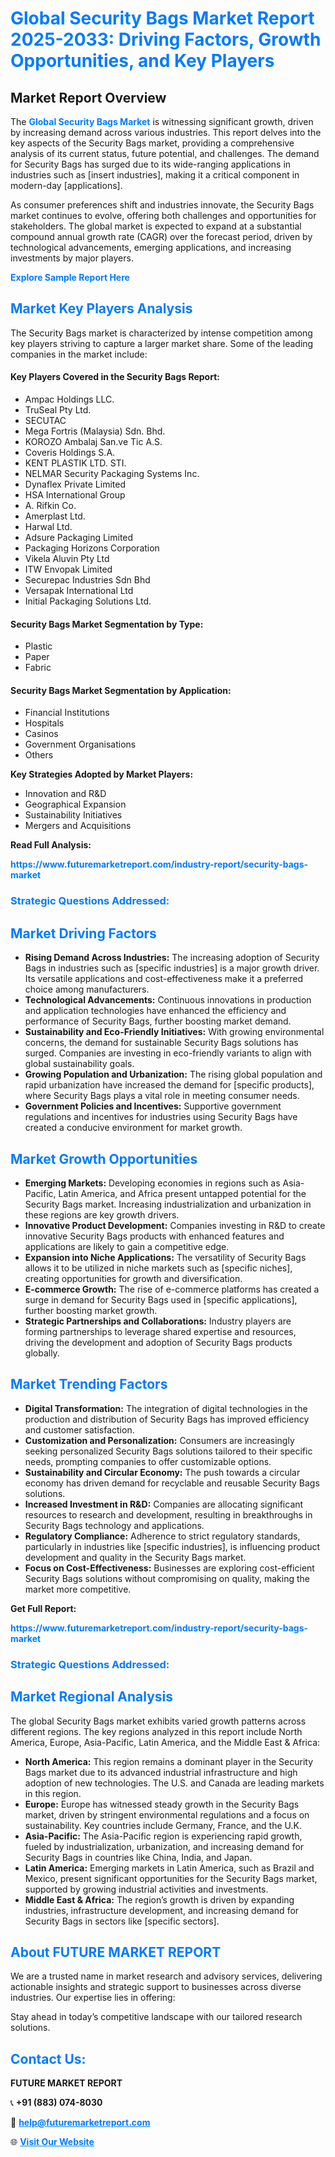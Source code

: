 <h1 style="color: #007BFF;">Global Security Bags Market Report 2025-2033: Driving Factors, Growth Opportunities, and Key Players</h1>

<section id="overview">
<h2>Market Report Overview</h2>
<p>The <a href="https://www.futuremarketreport.com/industry-report/security-bags-market" style="color: #007BFF; text-decoration: none;"><strong>Global Security Bags Market</strong></a> is witnessing significant growth, driven by increasing demand across various industries. This report delves into the key aspects of the Security Bags market, providing a comprehensive analysis of its current status, future potential, and challenges. The demand for Security Bags has surged due to its wide-ranging applications in industries such as [insert industries], making it a critical component in modern-day [applications].</p>
<p>As consumer preferences shift and industries innovate, the Security Bags market continues to evolve, offering both challenges and opportunities for stakeholders. The global market is expected to expand at a substantial compound annual growth rate (CAGR) over the forecast period, driven by technological advancements, emerging applications, and increasing investments by major players.</p>
</section>

<section id="overview">
<p><a href="https://www.futuremarketreport.com/request-sample/reportId=114945" style="color: #007BFF; text-decoration: none;"><strong>Explore Sample Report Here</strong></a></p>
</section>

<section id="key-players">
<h2 style="color: #007BFF;">Market Key Players Analysis</h2>
<p>The Security Bags market is characterized by intense competition among key players striving to capture a larger market share. Some of the leading companies in the market include:</p>
<h4>Key Players Covered in the Security Bags Report:</h4>
<ul><li>Ampac Holdings LLC.</li><li>TruSeal Pty Ltd.</li><li>SECUTAC</li><li>Mega Fortris (Malaysia) Sdn. Bhd.</li><li>KOROZO Ambalaj San.ve Tic A.S.</li><li>Coveris Holdings S.A.</li><li>KENT PLASTIK LTD. STI.</li><li>NELMAR Security Packaging Systems Inc.</li><li>Dynaflex Private Limited</li><li>HSA International Group</li><li>A. Rifkin Co.</li><li>Amerplast Ltd.</li><li>Harwal Ltd.</li><li>Adsure Packaging Limited</li><li>Packaging Horizons Corporation</li><li>Vikela Aluvin Pty Ltd</li><li>ITW Envopak Limited</li><li>Securepac Industries Sdn Bhd</li><li>Versapak International Ltd</li><li>Initial Packaging Solutions Ltd.</li></ul>
<h4>Security Bags Market Segmentation by Type:</h4>
<ul><li>Plastic</li><li>Paper</li><li>Fabric</li></ul>

<h4>Security Bags Market Segmentation by Application:</h4>
<ul><li>Financial Institutions</li><li>Hospitals</li><li>Casinos</li><li>Government Organisations</li><li>Others</li></ul>
<p><strong>Key Strategies Adopted by Market Players:</strong></p>
<ul>
<li>Innovation and R&D</li>
<li>Geographical Expansion</li>
<li>Sustainability Initiatives</li>
<li>Mergers and Acquisitions</li>
</ul>
</section>

<section>
<p><strong>Read Full Analysis: </strong></p><a href="https://www.futuremarketreport.com/industry-report/security-bags-market" style="color: #007BFF; text-decoration: none;"><strong>https://www.futuremarketreport.com/industry-report/security-bags-market</strong></a>
<h3 style="color: #007BFF;">Strategic Questions Addressed:</h3>
</section>

<section id="driving-factors">
<h2 style="color: #007BFF;">Market Driving Factors</h2>
<ul>
<li><strong>Rising Demand Across Industries:</strong> The increasing adoption of Security Bags in industries such as [specific industries] is a major growth driver. Its versatile applications and cost-effectiveness make it a preferred choice among manufacturers.</li>
<li><strong>Technological Advancements:</strong> Continuous innovations in production and application technologies have enhanced the efficiency and performance of Security Bags, further boosting market demand.</li>
<li><strong>Sustainability and Eco-Friendly Initiatives:</strong> With growing environmental concerns, the demand for sustainable Security Bags solutions has surged. Companies are investing in eco-friendly variants to align with global sustainability goals.</li>
<li><strong>Growing Population and Urbanization:</strong> The rising global population and rapid urbanization have increased the demand for [specific products], where Security Bags plays a vital role in meeting consumer needs.</li>
<li><strong>Government Policies and Incentives:</strong> Supportive government regulations and incentives for industries using Security Bags have created a conducive environment for market growth.</li>
</ul>
</section>

<section id="growth-opportunities">
<h2 style="color: #007BFF;">Market Growth Opportunities</h2>
<ul>
<li><strong>Emerging Markets:</strong> Developing economies in regions such as Asia-Pacific, Latin America, and Africa present untapped potential for the Security Bags market. Increasing industrialization and urbanization in these regions are key growth drivers.</li>
<li><strong>Innovative Product Development:</strong> Companies investing in R&D to create innovative Security Bags products with enhanced features and applications are likely to gain a competitive edge.</li>
<li><strong>Expansion into Niche Applications:</strong> The versatility of Security Bags allows it to be utilized in niche markets such as [specific niches], creating opportunities for growth and diversification.</li>
<li><strong>E-commerce Growth:</strong> The rise of e-commerce platforms has created a surge in demand for Security Bags used in [specific applications], further boosting market growth.</li>
<li><strong>Strategic Partnerships and Collaborations:</strong> Industry players are forming partnerships to leverage shared expertise and resources, driving the development and adoption of Security Bags products globally.</li>
</ul>
</section>

<section id="trending-factors">
<h2 style="color: #007BFF;">Market Trending Factors</h2>
<ul>
<li><strong>Digital Transformation:</strong> The integration of digital technologies in the production and distribution of Security Bags has improved efficiency and customer satisfaction.</li>
<li><strong>Customization and Personalization:</strong> Consumers are increasingly seeking personalized Security Bags solutions tailored to their specific needs, prompting companies to offer customizable options.</li>
<li><strong>Sustainability and Circular Economy:</strong> The push towards a circular economy has driven demand for recyclable and reusable Security Bags solutions.</li>
<li><strong>Increased Investment in R&D:</strong> Companies are allocating significant resources to research and development, resulting in breakthroughs in Security Bags technology and applications.</li>
<li><strong>Regulatory Compliance:</strong> Adherence to strict regulatory standards, particularly in industries like [specific industries], is influencing product development and quality in the Security Bags market.</li>
<li><strong>Focus on Cost-Effectiveness:</strong> Businesses are exploring cost-efficient Security Bags solutions without compromising on quality, making the market more competitive.</li>
</ul>
</section>

<section>
<p><strong>Get Full Report: </strong></p><a href="https://www.futuremarketreport.com/industry-report/security-bags-market" style="color: #007BFF; text-decoration: none;"><strong>https://www.futuremarketreport.com/industry-report/security-bags-market</strong></a>
<h3 style="color: #007BFF;">Strategic Questions Addressed:</h3>
</section>


<section id="regional-analysis">
<h2 style="color: #007BFF;">Market Regional Analysis</h2>
<p>The global Security Bags market exhibits varied growth patterns across different regions. The key regions analyzed in this report include North America, Europe, Asia-Pacific, Latin America, and the Middle East & Africa:</p>
<ul>
<li><strong>North America:</strong> This region remains a dominant player in the Security Bags market due to its advanced industrial infrastructure and high adoption of new technologies. The U.S. and Canada are leading markets in this region.</li>
<li><strong>Europe:</strong> Europe has witnessed steady growth in the Security Bags market, driven by stringent environmental regulations and a focus on sustainability. Key countries include Germany, France, and the U.K.</li>
<li><strong>Asia-Pacific:</strong> The Asia-Pacific region is experiencing rapid growth, fueled by industrialization, urbanization, and increasing demand for Security Bags in countries like China, India, and Japan.</li>
<li><strong>Latin America:</strong> Emerging markets in Latin America, such as Brazil and Mexico, present significant opportunities for the Security Bags market, supported by growing industrial activities and investments.</li>
<li><strong>Middle East & Africa:</strong> The region’s growth is driven by expanding industries, infrastructure development, and increasing demand for Security Bags in sectors like [specific sectors].</li>
</ul>
</section>

<footer>
<h2 style="color: #007BFF;">About FUTURE MARKET REPORT</h2>
<p>We are a trusted name in market research and advisory services, delivering actionable insights and strategic support to businesses across diverse industries. Our expertise lies in offering:</p>

<p>Stay ahead in today’s competitive landscape with our tailored research solutions.</p>

<h2 style="color: #007BFF;">Contact Us:</h2>
<p><strong>FUTURE MARKET REPORT</strong></p>
<p>📞 <strong>+91 (883) 074-8030</strong></p>
<p>📧 <strong><a href="mailto:help@futuremarketreport.com" style="color: #007BFF;">help@futuremarketreport.com</a></strong></p>
<p>🌐 <strong><a href="https://www.futuremarketreport.com/" style="color: #007BFF;">Visit Our Website</a></strong></p>
</footer>